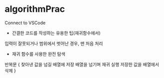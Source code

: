 # algorithmPrac

Connect to VSCode

- 간결한 코드를 작성하는 유용한 팁(재귀함수에서)

입력이 잘못되거나 범위에서 벗어난 경우, 맨 처음 처리

- 재귀 함수를 사용한 완전 탐색

반복문
{
    찾아낸 값을 넘길 배열에 저장
    배열을 넘기며 재귀 실행
    저장한 값을 배열에서 삭제
}